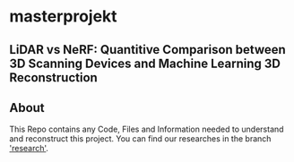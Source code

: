 # masterprojekt



## LiDAR vs NeRF: Quantitive Comparison between 3D Scanning Devices and Machine Learning 3D Reconstruction

## About 
This Repo contains any Code, Files and Information needed to understand and reconstruct this project. 
You can find our researches in the branch ['research'](https://gitlab.bht-berlin.de/s87298/masterprojekt/-/tree/research?ref_type=heads).
